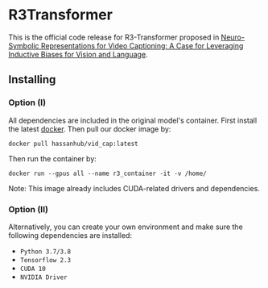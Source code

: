# R3Transformer
This is the official code release for R3-Transformer proposed in [Neuro-Symbolic Representations for Video Captioning: A Case for Leveraging Inductive Biases for Vision and Language](https://arxiv.org/abs/2011.09530).

## Installing
### Option (I)
All dependencies are included in the original model's container.
First install the latest [docker](https://docs.docker.com/engine/install/ubuntu/). Then pull our docker image by:
```
docker pull hassanhub/vid_cap:latest
```
Then run the container by:
```
docker run --gpus all --name r3_container -it -v /home/
```

Note: This image already includes CUDA-related drivers and dependencies.

### Option (II)
Alternatively, you can create your own environment and make sure the following dependencies are installed:

- `Python 3.7/3.8`
- `Tensorflow 2.3`
- `CUDA 10`
- `NVIDIA Driver`
